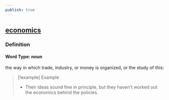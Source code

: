 ```yaml
---
publish: true
---
```


## [economics](https://dictionary.cambridge.org/dictionary/english/economics)

### Definition
#### Word Type: noun
the way in which trade, industry, or money is organized, or the study of this:

>[!example] Example
> - Their ideas sound fine in principle, but they haven't worked out the economics behind the policies.
